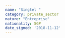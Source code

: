 ```yaml
---
name: "Singtel "
category: private_sector
nature: "Entreprise"
nationality: SGP
date_signed: '2018-11-12'
---
```

    
